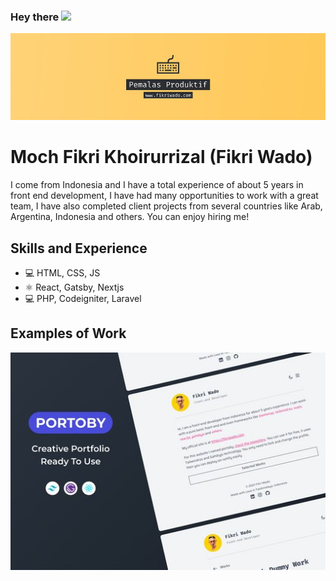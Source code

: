 ### Hey there <img src="https://media.giphy.com/media/hvRJCLFzcasrR4ia7z/giphy.gif" width="25px">
![Fikri Wado](https://github.com/fikriwado/fikriwado/blob/main/assets/banner.jpg)

# Moch Fikri Khoirurrizal (Fikri Wado)
I come from Indonesia and I have a total experience of about 5 years in front end development, I have had many opportunities to work with a great team, I have also completed client projects from several countries like Arab, Argentina, Indonesia and others. You can enjoy hiring me!

## Skills and Experience
* 💻 HTML, CSS, JS
* ⚛ React, Gatsby, Nextjs
* 💻 PHP, Codeigniter, Laravel

## Examples of Work
<img src="https://github.com/fikriwado/fikriwado/blob/main/assets/portoby.jpg" width="512" >